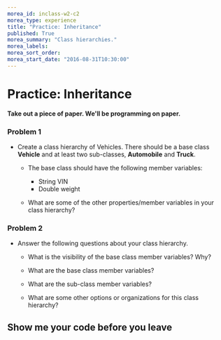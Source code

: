 ```yaml
---
morea_id: inclass-w2-c2
morea_type: experience
title: "Practice: Inheritance"
published: True
morea_summary: "Class hierarchies."
morea_labels:
morea_sort_order:
morea_start_date: "2016-08-31T10:30:00"
---
```


# Practice: Inheritance

**Take out a piece of paper. We'll be programming on paper.**

### Problem 1

* Create a class hierarchy of Vehicles. There should be a base class **Vehicle** and at least two sub-classes, **Automobile** and **Truck**.

  * The base class should have the following member variables:
  
    * String VIN
    * Double weight


  * What are some of the other properties/member variables in your class hierarchy?

### Problem 2

* Answer the following questions about your class hierarchy.

  * What is the visibility of the base class member variables? Why?
  
  * What are the base class member variables?
  
  * What are the sub-class member variables?
  
  * What are some other options or organizations for this class hierarchy?


## Show me your code before you leave

